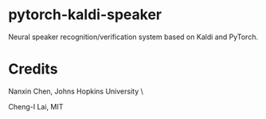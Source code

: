 # pytorch-kaldi-speaker
Neural speaker recognition/verification system based on Kaldi and PyTorch.

# Credits
Nanxin Chen, Johns Hopkins University \\

Cheng-I Lai, MIT 
